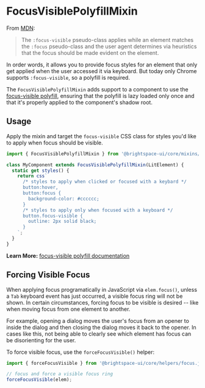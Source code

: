 # FocusVisiblePolyfillMixin

From [MDN](https://developer.mozilla.org/en-US/docs/Web/CSS/:focus-visible):

> The `:focus-visible` pseudo-class applies while an element matches the `:focus` pseudo-class and the user agent determines via heuristics that the focus should be made evident on the element.

In order words, it allows you to provide focus styles for an element that only get applied when the user accessed it via keyboard. But today only Chrome supports `:focus-visible`, so a polyfill is required.

The `FocusVisiblePolyfillMixin` adds support to a component to use the [focus-visible polyfill](https://github.com/WICG/focus-visible), ensuring that the polyfill is lazy loaded only once and that it's properly applied to the component's shadow root.

## Usage

Apply the mixin and target the `focus-visible` CSS class for styles you'd like to apply when focus should be visible. 

```js
import { FocusVisiblePolyfillMixin } from '@brightspace-ui/core/mixins/focus-visible-polyfill-mixin.js';

class MyComponent extends FocusVisiblePolyfillMixin(LitElement) {
  static get styles() {
    return css`
      /* styles to apply when clicked or focused with a keybard */
      button:hover,
      button:focus {
        background-color: #cccccc;
      }
      /* styles to apply only when focused with a keyboard */
      button.focus-visible {
        outline: 2px solid black;
      }
    `;
  }
}
```

**Learn More:** [focus-visible polyfill documentation](https://github.com/WICG/focus-visible)

## Forcing Visible Focus

When applying focus programatically in JavaScript via `elem.focus()`, unless a `Tab` keyboard event has just occurred, a visible focus ring will not be shown. In certain circumstances, forcing focus to be visible is desired -- like when moving focus from one element to another.

For example, opening a dialog moves the user's focus from an opener to inside the dialog and then closing the dialog moves it back to the opener. In cases like this, not being able to clearly see which element has focus can be disorienting for the user.

To force visible focus, use the `forceFocusVisible()` helper:

```js
import { forceFocusVisible } from '@brightspace-ui/core/helpers/focus.js';

// focus and force a visible focus ring
forceFocusVisible(elem);
```